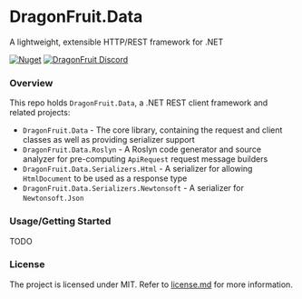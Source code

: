 # DragonFruit.Data
A lightweight, extensible HTTP/REST framework for .NET

[![Nuget](https://img.shields.io/nuget/v/DragonFruit.Data)](https://nuget.org/packages/DragonFruit.Data)
[![DragonFruit Discord](https://img.shields.io/discord/482528405292843018?label=Discord&style=popout)](https://discord.gg/VA26u5Z)

### Overview
This repo holds `DragonFruit.Data`, a .NET REST client framework and related projects:

- `DragonFruit.Data` - The core library, containing the request and client classes as well as providing serializer support
- `DragonFruit.Data.Roslyn` - A Roslyn code generator and source analyzer for pre-computing `ApiRequest` request message builders
- `DragonFruit.Data.Serializers.Html` - A serializer for allowing `HtmlDocument` to be used as a response type
- `DragonFruit.Data.Serializers.Newtonsoft` - A serializer for `Newtonsoft.Json`

### Usage/Getting Started
TODO

### License
The project is licensed under MIT. Refer to [license.md](license.md) for more information.